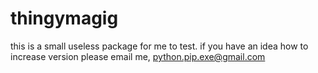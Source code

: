 # thingymagig

this is a small useless package for me to test.
if you have an idea how to increase version please email me, python.pip.exe@gmail.com
